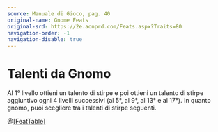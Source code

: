 ```yaml
---
source: Manuale di Gioco, pag. 40
original-name: Gnome Feats
original-srd: https://2e.aonprd.com/Feats.aspx?Traits=80
navigation-order: -1
navigation-disable: true
---
```


# Talenti da Gnomo

Al 1° livello ottieni un talento di stirpe e poi ottieni un talento di stirpe
aggiuntivo ogni 4 livelli successivi (al 5°, al 9°, al 13° e al 17°). In quanto
gnomo, puoi scegliere tra i talenti di stirpe seguenti.

@[[FeatTable]](/stirpi/gnomo/talenti)
